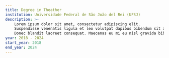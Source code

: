 ```yaml
---
title: Degree in Theather
institution: Universidade Federal de São João del Rei (UFSJ)
description: >-
    Lorem ipsum dolor sit amet, consectetur adipiscing elit.
    Suspendisse venenatis ligula et leo volutpat dapibus bibendum sit amet erat.
    Donec blandit laoreet consequat. Maecenas eu mi eu nisl gravida bibendum. Nam aliquet laoreet convallis. Curabitur consectetur tristique odio, sed vestibulum augue luctus ut. Morbi eget sollicitudin felis, a tempus sem. Duis tincidunt ex massa, id porttitor magna cursus quis. Vivamus rutrum nisl nunc, id volutpat velit feugiat id. Praesent finibus diam felis, eget tempus augue rhoncus non. 
year: 2018 - 2024
start_year: 2018
end_year: 2024
---
```

